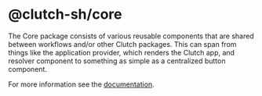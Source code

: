 # @clutch-sh/core

The Core package consists of various reusable components that are shared between workflows and/or other Clutch packages.
This can span from things like the application provider, which renders the Clutch app, and resolver component to something as simple as a centralized button component.

For more information see the [documentation](https://clutch.sh/docs/development/frontend#clutch-shcore).